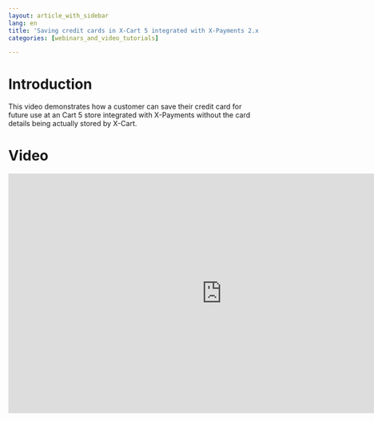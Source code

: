 ```yaml
---
layout: article_with_sidebar
lang: en
title: 'Saving credit cards in X-Cart 5 integrated with X-Payments 2.x'
categories: [webinars_and_video_tutorials]

---
```




# Introduction

This video demonstrates how a customer can save their credit card for future use at an Cart 5 store integrated with X-Payments without the card details being actually stored by X-Cart. 

# Video

<iframe class="youtube-player" type="text/html" style="width: 853px; height: 480px" src="http://www.youtube.com/embed/OLo6Gtup5tw" frameborder="0"></iframe>